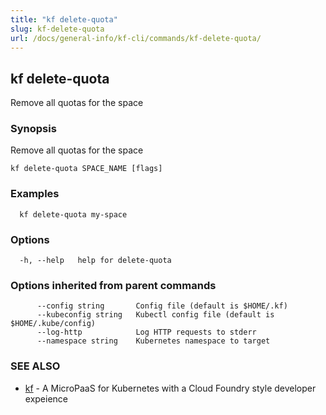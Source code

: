 ```yaml
---
title: "kf delete-quota"
slug: kf-delete-quota
url: /docs/general-info/kf-cli/commands/kf-delete-quota/
---
```

## kf delete-quota

Remove all quotas for the space

### Synopsis

Remove all quotas for the space

```
kf delete-quota SPACE_NAME [flags]
```

### Examples

```
  kf delete-quota my-space
```

### Options

```
  -h, --help   help for delete-quota
```

### Options inherited from parent commands

```
      --config string       Config file (default is $HOME/.kf)
      --kubeconfig string   Kubectl config file (default is $HOME/.kube/config)
      --log-http            Log HTTP requests to stderr
      --namespace string    Kubernetes namespace to target
```

### SEE ALSO

* [kf](/docs/general-info/kf-cli/commands/kf/)	 - A MicroPaaS for Kubernetes with a Cloud Foundry style developer expeience


